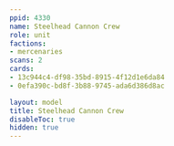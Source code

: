 ```yaml
---
ppid: 4330
name: Steelhead Cannon Crew
role: unit
factions:
- mercenaries
scans: 2
cards:
- 13c944c4-df98-35bd-8915-4f12d1e6da84
- 0efa390c-bd8f-3b88-9745-ada6d386d8ac

layout: model
title: Steelhead Cannon Crew
disableToc: true
hidden: true
---
```

